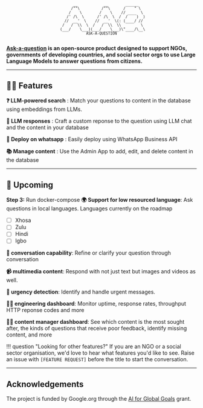 
<pre align="center" style="text-align:center; font-size: 1vw; background:none;">
    __            __        ______
    /""\          /""\      /    " \
    /    \        /    \    // ____  \
    /' /\  \      /' /\  \  /  /    )  )
  //  __'  \    //  __'  \(: (____/ //
 /   /  \\  \  /   /  \\  \\         \
 (___/    \___)(___/    \___)\"____/\__\
ASK-A-QUESTION

</pre>

**[Ask-a-question](https://idinsight.github.io/aaq-core/) is an open-source product designed to support NGOs,
governments of developing countries, and social sector orgs to use Large Language Models to answer questions from
citizens.**

---

## :woman_cartwheeling: Features

**:question: LLM-powered search** : Match your questions to content in the database using embeddings from LLMs.

**:robot: LLM responses** : Craft a custom reponse to the question using LLM chat and the content in your database

**:speech_balloon: Deploy on whatsapp** : Easily deploy using WhatsApp Business API

**:books: Manage content** : Use the Admin App to add, edit, and delete content in the database

---

## :construction: Upcoming

**Step 3:** Run docker-compose
**:earth_africa: Support for low resourced language**: Ask questions in local languages. Languages currently on the roadmap

- [ ] Xhosa
- [ ] Zulu
- [ ] Hindi
- [ ] Igbo

**:speech_balloon: conversation capability**: Refine or clarify your question through conversation

**:video_camera: multimedia content**: Respond with not just text but images and videos as well.

**:rotating_light: urgency detection**: Identify and handle urgent messages.

**:woman_technologist: engineering dashboard**: Monitor uptime, response rates, throughput HTTP reponse codes and more

**:woman_office_worker: content manager dashboard**: See which content is the most sought after, the kinds of questions that receive poor feedback, identify missing content, and more

!!! question "Looking for other features?"
    If you are an NGO or a social sector organisation, we'd love to hear what features you'd
    like to see. Raise an issue with `[FEATURE REQUEST]` before the title to start the conversation.

---

## Acknowledgements

The project is funded by Google.org through the
[AI for Global Goals](https://globalgoals.withgoogle.com/globalgoals/) grant.
